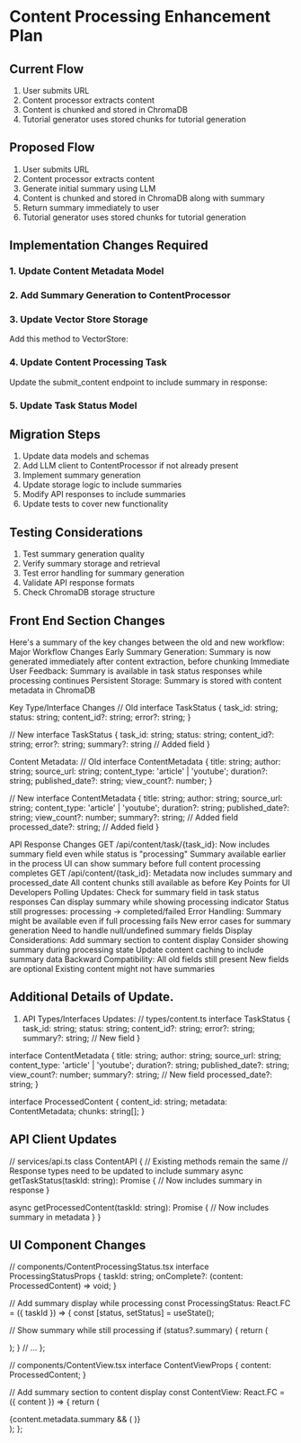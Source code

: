 # Content Processing Enhancement Plan

## Current Flow
1. User submits URL
2. Content processor extracts content
3. Content is chunked and stored in ChromaDB
4. Tutorial generator uses stored chunks for tutorial generation

## Proposed Flow
1. User submits URL
2. Content processor extracts content
3. Generate initial summary using LLM
4. Content is chunked and stored in ChromaDB along with summary
5. Return summary immediately to user
6. Tutorial generator uses stored chunks for tutorial generation

## Implementation Changes Required

### 1. Update Content Metadata Model

### 2. Add Summary Generation to ContentProcessor


### 3. Update Vector Store Storage
Add this method to VectorStore:

### 4. Update Content Processing Task
Update the submit_content endpoint to include summary in response:

### 5. Update Task Status Model

## Migration Steps
1. Update data models and schemas
2. Add LLM client to ContentProcessor if not already present
3. Implement summary generation
4. Update storage logic to include summaries
5. Modify API responses to include summaries
6. Update tests to cover new functionality

## Testing Considerations
1. Test summary generation quality
2. Verify summary storage and retrieval
3. Test error handling for summary generation
4. Validate API response formats
5. Check ChromaDB storage structure



## Front End Section Changes
Here's a summary of the key changes between the old and new workflow:
Major Workflow Changes
Early Summary Generation: Summary is now generated immediately after content extraction, before chunking
Immediate User Feedback: Summary is available in task status responses while processing continues
Persistent Storage: Summary is stored with content metadata in ChromaDB

Key Type/Interface Changes
// Old
interface TaskStatus {
  task_id: string;
  status: string;
  content_id?: string;
  error?: string;
}

// New
interface TaskStatus {
  task_id: string;
  status: string;
  content_id?: string;
  error?: string;
  summary?: string  // Added field
}

Content Metadata:
// Old
interface ContentMetadata {
  title: string;
  author: string;
  source_url: string;
  content_type: 'article' | 'youtube';
  duration?: string;
  published_date?: string;
  view_count?: number;
}

// New
interface ContentMetadata {
  title: string;
  author: string;
  source_url: string;
  content_type: 'article' | 'youtube';
  duration?: string;
  published_date?: string;
  view_count?: number;
  summary?: string;         // Added field
  processed_date?: string;  // Added field
}

API Response Changes
GET /api/content/task/{task_id}:
Now includes summary field even while status is "processing"
Summary available earlier in the process
UI can show summary before full content processing completes
GET /api/content/{task_id}:
Metadata now includes summary and processed_date
All content chunks still available as before
Key Points for UI Developers
Polling Updates:
Check for summary field in task status responses
Can display summary while showing processing indicator
Status still progresses: processing → completed/failed
Error Handling:
Summary might be available even if full processing fails
New error cases for summary generation
Need to handle null/undefined summary fields
Display Considerations:
Add summary section to content display
Consider showing summary during processing state
Update content caching to include summary data
Backward Compatibility:
All old fields still present
New fields are optional
Existing content might not have summaries



## Additional Details of Update.
1. API Types/Interfaces Updates:
// types/content.ts
interface TaskStatus {
  task_id: string;
  status: string;
  content_id?: string;
  error?: string;
  summary?: string;  // New field
}

interface ContentMetadata {
  title: string;
  author: string;
  source_url: string;
  content_type: 'article' | 'youtube';
  duration?: string;
  published_date?: string;
  view_count?: number;
  summary?: string;  // New field
  processed_date?: string;
}

interface ProcessedContent {
  content_id: string;
  metadata: ContentMetadata;
  chunks: string[];
}

## API Client Updates
// services/api.ts
class ContentAPI {
  // Existing methods remain the same
  // Response types need to be updated to include summary
  async getTaskStatus(taskId: string): Promise<TaskStatus> {
    // Now includes summary in response
  }

  async getProcessedContent(taskId: string): Promise<ProcessedContent> {
    // Now includes summary in metadata
  }
}

## UI Component Changes
// components/ContentProcessingStatus.tsx
interface ProcessingStatusProps {
  taskId: string;
  onComplete?: (content: ProcessedContent) => void;
}

// Add summary display while processing
const ProcessingStatus: React.FC<ProcessingStatusProps> = ({ taskId }) => {
  const [status, setStatus] = useState<TaskStatus>();
  
  // Show summary while still processing
  if (status?.summary) {
    return (
      <div>
        <ProcessingIndicator />
        <SummaryPreview summary={status.summary} />
      </div>
    );
  }
  // ...
};

// components/ContentView.tsx
interface ContentViewProps {
  content: ProcessedContent;
}

// Add summary section to content display
const ContentView: React.FC<ContentViewProps> = ({ content }) => {
  return (
    <div>
      <ContentHeader metadata={content.metadata} />
      {content.metadata.summary && (
        <SummarySection summary={content.metadata.summary} />
      )}
      <ContentChunks chunks={content.chunks} />
    </div>
  );
};

